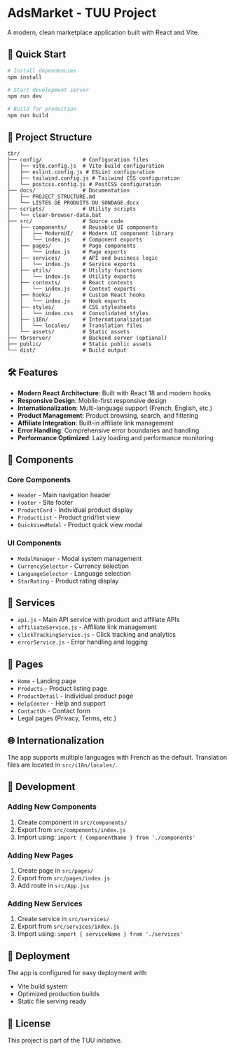 # AdsMarket - TUU Project

A modern, clean marketplace application built with React and Vite.

## 🚀 Quick Start

```bash
# Install dependencies
npm install

# Start development server
npm run dev

# Build for production
npm run build
```

## 📁 Project Structure

```
tbr/
├── config/             # Configuration files
│   ├── vite.config.js  # Vite build configuration
│   ├── eslint.config.js # ESLint configuration
│   ├── tailwind.config.js # Tailwind CSS configuration
│   └── postcss.config.js # PostCSS configuration
├── docs/               # Documentation
│   ├── PROJECT_STRUCTURE.md
│   └── LISTES DE PRODUITS DU SONDAGE.docx
├── scripts/            # Utility scripts
│   └── clear-browser-data.bat
├── src/                # Source code
│   ├── components/     # Reusable UI components
│   │   ├── ModernUI/   # Modern UI component library
│   │   └── index.js    # Component exports
│   ├── pages/          # Page components
│   │   └── index.js    # Page exports
│   ├── services/       # API and business logic
│   │   └── index.js    # Service exports
│   ├── utils/          # Utility functions
│   │   └── index.js    # Utility exports
│   ├── contexts/       # React contexts
│   │   └── index.js    # Context exports
│   ├── hooks/          # Custom React hooks
│   │   └── index.js    # Hook exports
│   ├── styles/         # CSS stylesheets
│   │   └── index.css   # Consolidated styles
│   ├── i18n/           # Internationalization
│   │   └── locales/    # Translation files
│   └── assets/         # Static assets
├── tbrserver/          # Backend server (optional)
├── public/             # Static public assets
└── dist/               # Build output
```

## 🛠️ Features

- **Modern React Architecture**: Built with React 18 and modern hooks
- **Responsive Design**: Mobile-first responsive design
- **Internationalization**: Multi-language support (French, English, etc.)
- **Product Management**: Product browsing, search, and filtering
- **Affiliate Integration**: Built-in affiliate link management
- **Error Handling**: Comprehensive error boundaries and handling
- **Performance Optimized**: Lazy loading and performance monitoring

## 🎨 Components

### Core Components
- `Header` - Main navigation header
- `Footer` - Site footer
- `ProductCard` - Individual product display
- `ProductList` - Product grid/list view
- `QuickViewModal` - Product quick view modal

### UI Components
- `ModalManager` - Modal system management
- `CurrencySelector` - Currency selection
- `LanguageSelector` - Language selection
- `StarRating` - Product rating display

## 🔧 Services

- `api.js` - Main API service with product and affiliate APIs
- `affiliateService.js` - Affiliate link management
- `clickTrackingService.js` - Click tracking and analytics
- `errorService.js` - Error handling and logging

## 📱 Pages

- `Home` - Landing page
- `Products` - Product listing page
- `ProductDetail` - Individual product page
- `HelpCenter` - Help and support
- `ContactUs` - Contact form
- Legal pages (Privacy, Terms, etc.)

## 🌐 Internationalization

The app supports multiple languages with French as the default. Translation files are located in `src/i18n/locales/`.

## 🎯 Development

### Adding New Components
1. Create component in `src/components/`
2. Export from `src/components/index.js`
3. Import using: `import { ComponentName } from './components'`

### Adding New Pages
1. Create page in `src/pages/`
2. Export from `src/pages/index.js`
3. Add route in `src/App.jsx`

### Adding New Services
1. Create service in `src/services/`
2. Export from `src/services/index.js`
3. Import using: `import { serviceName } from './services'`

## 🚀 Deployment

The app is configured for easy deployment with:
- Vite build system
- Optimized production builds
- Static file serving ready

## 📄 License

This project is part of the TUU initiative.